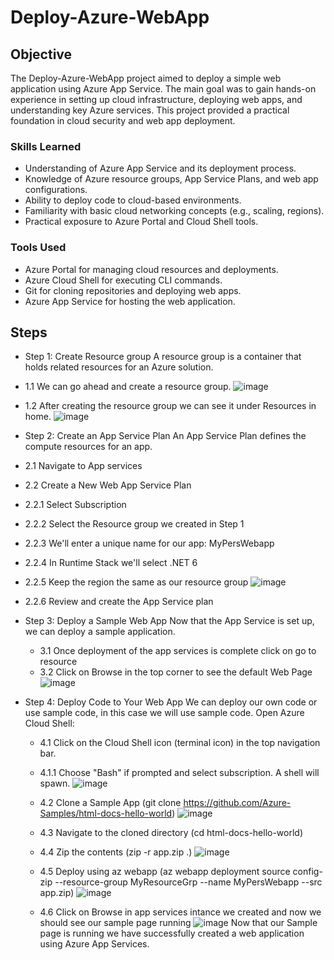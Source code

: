  # Deploy-Azure-WebApp

## Objective

The Deploy-Azure-WebApp project aimed to deploy a simple web application using Azure App Service. The main goal was to gain hands-on experience in setting up cloud infrastructure, deploying web apps, and understanding key Azure services. This project provided a practical foundation in cloud security and web app deployment.

### Skills Learned

- Understanding of Azure App Service and its deployment process.
- Knowledge of Azure resource groups, App Service Plans, and web app configurations.
- Ability to deploy code to cloud-based environments.
- Familiarity with basic cloud networking concepts (e.g., scaling, regions).
- Practical exposure to Azure Portal and Cloud Shell tools.

### Tools Used

- Azure Portal for managing cloud resources and deployments.
- Azure Cloud Shell for executing CLI commands.
- Git for cloning repositories and deploying web apps.
- Azure App Service for hosting the web application.

## Steps

- Step 1: Create Resource group
 A resource group is a container that holds related resources for an Azure solution.

 - 1.1 We can go ahead and create a resource group. 
![image](https://github.com/user-attachments/assets/dcb389e7-6319-45ce-bbbb-155ee8b78782)
 - 1.2 After creating the resource group we can see it under Resources in home.
![image](https://github.com/user-attachments/assets/50a40c96-1af7-4ed9-b6f6-ac5b98b73be9)

- Step 2: Create an App Service Plan
An App Service Plan defines the compute resources for an app.

 - 2.1 Navigate to App services
 - 2.2 Create a New Web App Service Plan
 - 2.2.1 Select Subscription
 - 2.2.2 Select the Resource group we created in Step 1
 - 2.2.3 We'll enter a unique name for our app: MyPersWebapp
 - 2.2.4 In Runtime Stack we'll select .NET 6
 - 2.2.5 Keep the region the same as our resource group
![image](https://github.com/user-attachments/assets/691cf112-7d6e-435d-b7b2-2c2688e236e3)
 - 2.2.6 Review and create the App Service plan

- Step 3: Deploy a Sample Web App
  Now that the App Service is set up, we can deploy a sample application.
  
  - 3.1 Once deployment of the app services is complete click on go to resource
  - 3.2 Click on Browse in the top corner to see the default Web Page
  ![image](https://github.com/user-attachments/assets/e726cc67-5b1d-40b0-99dc-f44e068f90ee)

- Step 4:  Deploy Code to Your Web App
  We can deploy our own code or use sample code, in this case we will use sample code.
  Open Azure Cloud Shell:

  - 4.1 Click on the Cloud Shell icon (terminal icon) in the top navigation bar.
  - 4.1.1 Choose "Bash" if prompted and select subscription. A shell will spawn.
  ![image](https://github.com/user-attachments/assets/e7ac4315-abee-4f06-8dca-e98355bd20aa)

  - 4.2 Clone a Sample App (git clone https://github.com/Azure-Samples/html-docs-hello-world)
  ![image](https://github.com/user-attachments/assets/26ac1e41-951f-45a8-a871-ddf43089a238)

  - 4.3 Navigate to the cloned directory (cd html-docs-hello-world)
  - 4.4 Zip the contents (zip -r app.zip .)
  ![image](https://github.com/user-attachments/assets/7d73172b-9d08-4ef7-9140-2d6ad6dcc847)

  - 4.5 Deploy using az webapp (az webapp deployment source config-zip --resource-group MyResourceGrp --name MyPersWebapp --src app.zip)
  ![image](https://github.com/user-attachments/assets/0f3eaeee-e9f1-49a4-bfd0-c543143eb99f)
  - 4.6 Click on Browse in app services intance we created and now we should see our sample page running
  ![image](https://github.com/user-attachments/assets/1c7e3948-d3d5-4a0f-b7b0-e52f6879cd86)
  Now that our Sample page is running we have successfully created a web application using Azure App Services.
